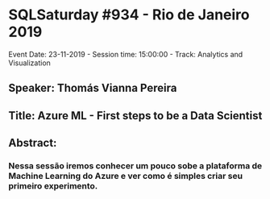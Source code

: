 # SQLSaturday #934 - Rio de Janeiro 2019
Event Date: 23-11-2019 - Session time: 15:00:00 - Track: Analytics and Visualization
## Speaker: Thomás Vianna Pereira
## Title: Azure ML - First steps to be a Data Scientist
## Abstract:
### Nessa sessão iremos conhecer um pouco sobe a plataforma de Machine Learning do Azure e ver como é simples criar seu primeiro experimento.
